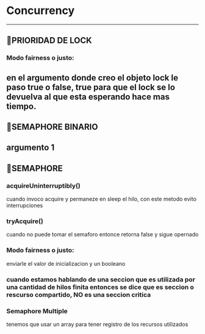 # Concurrency
-----------------------------------------------------------------------
## 🚀PRIORIDAD DE LOCK
### Modo fairness o justo:
en el argumento donde creo el objeto lock le paso true o false, true para que el lock se lo devuelva al que esta esperando hace mas tiempo.
--
## 🚀SEMAPHORE BINARIO
argumento 1
---
## 🚀SEMAPHORE
### acquireUninterruptibly() 
cuando invoco acquire y permaneze en sleep el hilo, con este metodo evito interrupciones
### tryAcquire()
cuando no puede tomar el semaforo entonce retorna false y sigue opernado
### Modo fairness o justo:
enviarle el valor de inicializacion y un booleano
### cuando estamos hablando de una seccion que es utilizada por una cantidad de hilos finita entonces se dice que es seccion o rescurso compartido, NO es una seccion critica 
### Semaphore Multiple
tenemos que usar un array para tener registro de los recursos utilizados
